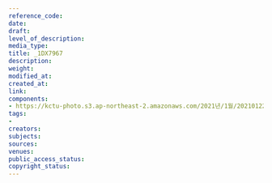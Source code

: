 ```yaml
---
reference_code: 
date: 
draft: 
level_of_description: 
media_type: 
title: _1DX7967
description: 
weight: 
modified_at: 
created_at: 
link: 
components:
- https://kctu-photo.s3.ap-northeast-2.amazonaws.com/2021년/1월/20210122_김진숙+보도행진+희망뚜벅이+20일차/_1DX7967.jpg
tags:
- 
creators: 
subjects: 
sources: 
venues: 
public_access_status: 
copyright_status: 
---
```

